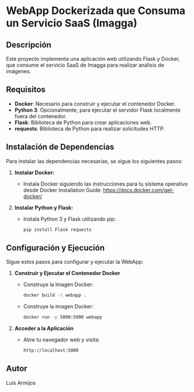 # WebApp Dockerizada que Consuma un Servicio SaaS (Imagga)

## Descripción

Este proyecto implementa una aplicación web utilizando Flask y Docker, que consume el servicio SaaS de Imagga para realizar análisis de imágenes.

## Requisitos

- **Docker**: Necesario para construir y ejecutar el contenedor Docker.
- **Python 3**: Opcionalmente, para ejecutar el servidor Flask localmente fuera del contenedor.
- **Flask**: Biblioteca de Python para crear aplicaciones web.
- **requests**: Biblioteca de Python para realizar solicitudes HTTP.

## Instalación de Dependencias

Para instalar las dependencias necesarias, se sigue los siguientes pasos:

1. **Instalar Docker:**
   - Instala Docker siguiendo las instrucciones para tu sistema operativo desde Docker Installation Guide: https://docs.docker.com/get-docker/

2. **Instalar Python y Flask:**
   - Instala Python 3 y Flask utilizando pip:
     ```bash
     pip install Flask requests
     ```

## Configuración y Ejecución

Sigue estos pasos para configurar y ejecutar la WebApp:

1. **Construir y Ejecutar el Contenedor Docker**
   - Construye la imagen Docker:
     ```bash
     docker build -t webapp .
     ```
   - Construye la imagen Docker:
     ```bash
     docker run -p 5000:5000 webapp
     ```

2. **Acceder a la Aplicación**
   - Abre tu navegador web y visita:
     ```bash
     http://localhost:5000
     ```

## Autor

Luis Armijos

